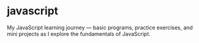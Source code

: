 # javascript
My JavaScript learning journey — basic programs, practice exercises, and mini projects as I explore the fundamentals of JavaScript.
